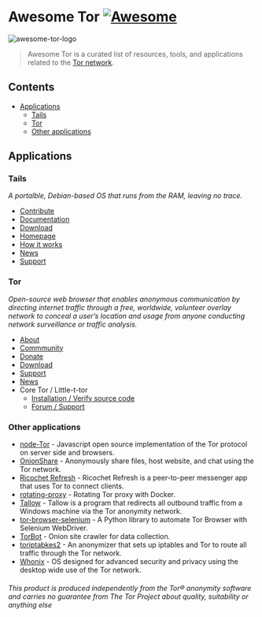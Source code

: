 # Awesome Tor [![Awesome](https://awesome.re/badge.svg)](https://awesome.re)
![awesome-tor-logo](https://github.com/Polycarbohydrate/awesome-tor/assets/169401794/d8c7415e-1874-49f5-a1c6-04b3a8aa689f)
> Awesome Tor is a curated list of resources, tools, and applications related to the [Tor network](https://www.torproject.org/).
## Contents
- [Applications](https://github.com/Polycarbohydrate/awesome-tor?tab=readme-ov-file#applications)
  - [Tails](https://github.com/Polycarbohydrate/awesome-tor?tab=readme-ov-file#tails)
  - [Tor](https://github.com/Polycarbohydrate/awesome-tor?tab=readme-ov-file#tor)
  - [Other applications](https://github.com/Polycarbohydrate/awesome-tor?tab=readme-ov-file#other-applications)
## Applications
### Tails
*A portalble, Debian-based OS that runs from the RAM, leaving no trace.*
- [Contribute](https://tails.net/contribute/index.en.html)
- [Documentation](https://tails.net/doc/index.en.html)
- [Download](https://tails.net/install/index.en.html)
- [Homepage](https://tails.net/)
- [How it works](https://tails.net/about/index.en.html)
- [News](https://tails.net/news/index.en.html)
- [Support](https://tails.net/support/index.en.html)
### Tor
*Open-source web browser that enables anonymous communication by directing internet traffic through a free, worldwide, volunteer overlay network to conceal a user’s location and usage from anyone conducting network surveillance or traffic analysis.*
- [About](https://www.torproject.org/about/history/)
- [Commmunity](https://community.torproject.org/)
- [Donate](https://donate.torproject.org/)
- [Download](https://www.torproject.org/download/)
- [Support](https://support.torproject.org/)
- [News](https://blog.torproject.org/)
- Core Tor / Little-t-tor
  - [Installation / Verify source code](https://support.torproject.org/little-t-tor/)
  - [Forum / Support](https://forum.torproject.org/c/support/core-tor/18)
### Other applications
- [node-Tor](https://github.com/Ayms/node-Tor) - Javascript open source implementation of the Tor protocol on server side and browsers.
- [OnionShare](https://onionshare.org/) - Anonymously share files, host website, and chat using the Tor network.
- [Ricochet Refresh](https://www.ricochetrefresh.net/) - Ricochet Refresh is a peer-to-peer messenger app that uses Tor to connect clients.
- [rotating-proxy](https://github.com/mattes/rotating-proxy) - Rotating Tor proxy with Docker.
- [Tallow](https://github.com/basil00/TorWall) - Tallow is a program that redirects all outbound traffic from a Windows machine via the Tor anonymity network.
- [tor-browser-selenium](https://github.com/webfp/tor-browser-selenium) - A Python library to automate Tor Browser with Selenium WebDriver.
- [TorBot](https://github.com/DedSecInside/TorBot) - Onion site crawler for data collection.
- [toriptabkes2](https://github.com/ruped24/toriptables2) - An anonymizer that sets up iptables and Tor to route all traffic through the Tor network.
- [Whonix](https://www.whonix.org/) - OS designed for advanced security and privacy using the desktop wide use of the Tor network.
###### This product is produced independently from the Tor® anonymity software and carries no guarantee from The Tor Project about quality, suitability or anything else

